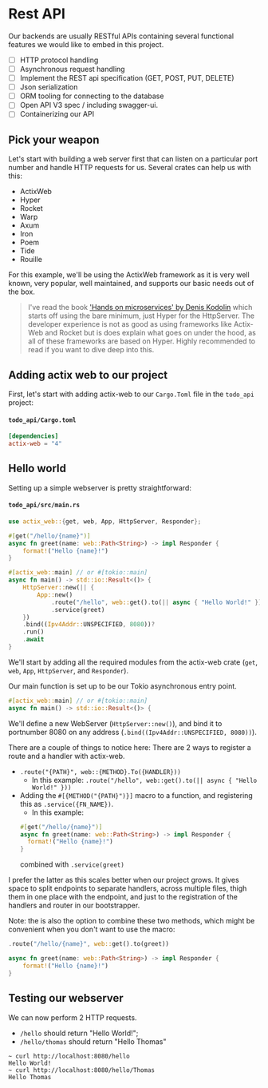 # Rest API

Our backends are usually RESTful APIs containing several functional features we would like to embed in this project.

* [ ] HTTP protocol handling
* [ ] Asynchronous request handling
* [ ] Implement the REST api specification (GET, POST, PUT, DELETE)
* [ ] Json serialization
* [ ] ORM tooling for connecting to the database
* [ ] Open API V3 spec / including swagger-ui.
* [ ] Containerizing our API

## Pick your weapon
Let's start with building a web server first that can listen on a particular port number and handle HTTP requests for us.
Several crates can help us with this:

* ActixWeb
* Hyper
* Rocket
* Warp 
* Axum
* Iron
* Poem
* Tide
* Rouille

For this example, we'll be using the ActixWeb framework as it is very well known, very popular, well maintained, and supports our basic needs out of the box.
> I've read the book ['Hands on microservices' by Denis Kodolin](https://www.amazon.com/Hands-Microservices-Rust-scalable-microservices/dp/1789342759) which starts off using the bare minimum, just Hyper for the HttpServer. The developer experience is not as good as using frameworks like Actix-Web and Rocket but is does explain what goes on under the hood, as all of these frameworks are based on Hyper. Highly recommended to read if you want to dive deep into this.

## Adding actix web to our project
First, let's start with adding actix-web to our `Cargo.Toml` file in the `todo_api` project:
#### **`todo_api/Cargo.toml`**
```toml
[dependencies]
actix-web = "4"
```

## Hello world
Setting up a simple webserver is pretty straightforward:

#### **`todo_api/src/main.rs`**
```rust
use actix_web::{get, web, App, HttpServer, Responder};

#[get("/hello/{name}")]
async fn greet(name: web::Path<String>) -> impl Responder {
    format!("Hello {name}!")
}

#[actix_web::main] // or #[tokio::main]
async fn main() -> std::io::Result<()> {
    HttpServer::new(|| {
        App::new()
            .route("/hello", web::get().to(|| async { "Hello World!" }))
            .service(greet)
    })
    .bind((Ipv4Addr::UNSPECIFIED, 8080))?
    .run()
    .await
}
```

We'll start by adding all the required modules from the actix-web crate (`get`, `web`, `App`, `HttpServer`, and `Responder`).

Our main function is set up to be our Tokio asynchronous entry point.
```rust
#[actix_web::main] // or #[tokio::main]
async fn main() -> std::io::Result<()> {
```

We'll define a new WebServer (`HttpServer::new()`), and bind it to portnumber 8080 on any address (`.bind((Ipv4Addr::UNSPECIFIED, 8080))`).

There are a couple of things to notice here:
There are 2 ways to register a route and a handler with actix-web.
* `.route("{PATH}", web::{METHOD}.To({HANDLER}))`
  * In this example: `.route("/hello", web::get().to(|| async { "Hello World!" }))`
* Adding the `#[{METHOD("{PATH}")}]` macro to a function, and registering this as `.service({FN_NAME})`.
  * In this example: 
  ```rust 
  #[get("/hello/{name}")]
  async fn greet(name: web::Path<String>) -> impl Responder {
    format!("Hello {name}!")
  }
  ```
  combined with `.service(greet)`

I prefer the latter as this scales better when our project grows. It gives space to split endpoints to separate handlers, across multiple files, thigh them in one place with the endpoint, and just to the registration of the handlers and router in our bootstrapper.

Note: the is also the option to combine these two methods, which might be convenient when you don't want to use the macro:
```rust
.route("/hello/{name}", web::get().to(greet))

async fn greet(name: web::Path<String>) -> impl Responder {
    format!("Hello {name}!")
}
```

## Testing our webserver
We can now perform 2 HTTP requests.
* `/hello` should return "Hello World!";
* `/hello/thomas` should return "Hello Thomas"

```shell
~ curl http://localhost:8080/hello
Hello World!
~ curl http://localhost:8080/hello/Thomas
Hello Thomas
```

